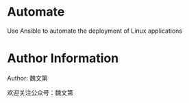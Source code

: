 # Automate

Use Ansible to automate the deployment of Linux applications

# Author Information

Author: 魏文第

欢迎关注公众号：魏文第
